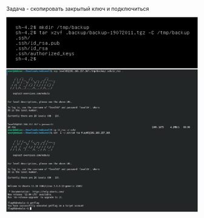 Задача - скопировать закрытый ключ и подключиться 

![alt text](images/level05/1.png)
![alt text](images/level05/2.png)